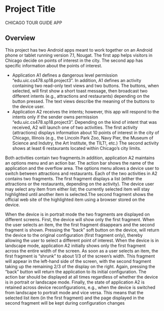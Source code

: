 # Project Title
CHICAGO TOUR GUIDE APP

## Overview

This project has two Android apps meant to work together on an Android phone or tablet running version
7.1, Nougat. The first app helps visitors in Chicago decide on points of interest in the city. The second app
has specific information about the points of interest.
* Application A1 defines a dangerous level permission “edu.uic.cs478.sp18.project3”. In addition, A1
defines an activity containing two read-only text views and two buttons. The buttons, when selected, will
first show a short toast message, then broadcast two different intents (e.g., attractions and restaurants)
depending on the button pressed. The text views describe the meaning of the buttons to the device user.
* Application A2 receives the intents; however, this app will respond to the intents only if the sender
owns permission “edu.uic.cs478.sp18.project3”. Depending on the kind of intent that was received, A2
will launch one of two activities. The first activity (attractions) displays information about 10 points of
interest in the city of Chicago, Illinois (e.g., the Lincoln Park Zoo, Navy Pier, the Museum of Science
and Indutry, the Art Institute, the TILT!, etc.) The second activity shows at least 6 restaurants located
within Chicago’s city limits. 

Both activities contain two fragments.In addition, application A2 maintains an options menu and an action bar. The action bar shows the
name of the application and the overflow area. The options menu allows a device user to
switch between attractions and restaurants. 
Each of the two activities in A2 contains two fragments. The first fragment displays a list (either the attractions
or the restaurants, depending on the activity). The device user may select any item from either list; the currently selected item will
stay highlighted until another item is selected.The second fragment shows the official web site of the highlighted item using a browser stored on the device.

When the device is in portrait mode the two fragments are displayed on different screens. First, the device
will show only the first fragment. When the user selects an item, the the first fragment disappears and the
second fragment is shown. Pressing the “back” soft button on the device, will return the device to the original
configuration (first fragment only), thereby allowing the user to select a different point of interest. When the
device is in landscape mode, application A2 initially shows only the first fragment across the entire width
of the screen. As soon as a user selects an item, the first fragment is “shrunk” to about 1/3 of the screen’s
width. This fragment will appear in the left-hand side of the screen, with the second fragment taking up the
remaining 2/3 of the display on the right. Again, pressing the “back” button will return the application to its
initial configuration. The action bar should be displayed at all times regardless of whether the device is in
portrait or landscape mode.
Finally, the state of application A2 is retained across device reconfigurations, e.g., when the device
is switched from landscape to portrait mode and vice versa. This means that the selected list item (in the first
fragment) and the page displayed in the second fragment will be kept during configuration changes
